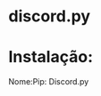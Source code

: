 # discord.py

# Instalação:
<tables>
  <tr><th>Nome:</th><th>Pip:</th></tr>
  <tr><th>Discord.py</th></tr>
</tables>
